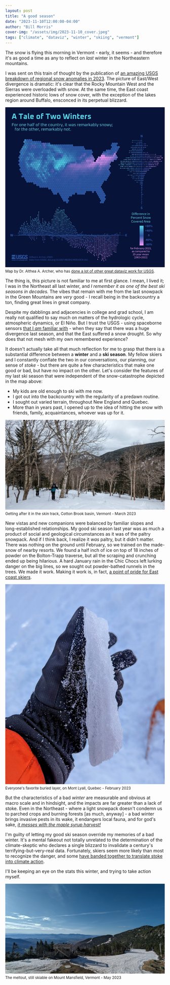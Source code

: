 ```yaml
---
layout: post
title: "A good season"
date: "2023-11-10T12:00:00-04:00"
author: "Bill Morris"
cover-img: "/assets/img/2023-11-10_cover.jpeg"
tags: ["climate", "dataviz", "winter", "skiing", "vermont"]
---
```


The snow is flying this morning in Vermont - early, it seems - and therefore it's as good a time as any to reflect on _last_ winter in the Northeastern mountains.

I was sent on this train of thought by the publication of [an amazing USGS breakdown of regional snow anomalies in 2023](https://web.archive.org/web/20230526210531/https://www.usgs.gov/media/images/distributions-highlow-a-tale-two-winters). The picture of East/West divergence is dramatic: it's clear that the Rocky Mountain West and the Sierras were overloaded with snow. At the same time, the East coast experienced historic lows of snow cover, with the exception of the lakes region around Buffalo, ensconced in its perpetual blizzard.

![1](/shoals/assets/img/2023-11-10_1.jpeg)
<small>Map by Dr. Althea A. Archer, who has [done a lot of other great dataviz work for USGS](https://web.archive.org/web/20230526210532/https://www.usgs.gov/staff-profiles/althea-a-archer).</small>

The thing is, this picture is not familiar to me at first glance. I mean, I lived it; I was in the Northeast all last winter, and _I remember it as one of the best ski seasons in decades._ The vibes that remain with me from the last snowpack in the Green Mountains are _very_ good - I recall being in the backcountry a ton, finding great lines in great company.

Despite my dabblings and adjacencies in college and grad school, I am really not qualified to say much on matters of the hydrologic cycle, atmospheric dynamics, or El Niño. But I trust the USGS - using spaceborne sensors [that I _am_ familiar with](https://www.google.com/books/edition/The_MODIS_Crop_Type_Dataset_MODCTD/XD1pQwAACAAJ?hl=en) - when they say that there was a huge divergence last season, and that the East suffered a snow drought. So why does that not mesh with my own remembered experience?

It doesn't actually take all that much reflection for me to grasp that there is a substantial difference between a __winter__ and a __ski season__. My fellow skiers and I constantly conflate the two in our conversations, our planning, our sense of _stoke_ - but there are quite a few characteristics that make one good or bad, but have no impact on the other. Let's consider the features of my last ski season that were independent of the snow-catastrophe depicted in the map above:

- My kids are old enough to ski with me now.
- I got out into the backcountry with the regularity of a predawn routine.
- I sought out varied terrain, throughout New England and Quebec.
- More than in years past, I opened up to the idea of hitting the snow with friends, family, acquaintances, whoever was up for it.

![2](/shoals/assets/img/2023-11-10_2.jpeg)
<small>Getting after it in the skin track, Cotton Brook basin, Vermont - March 2023</small>

New vistas and new companions were balanced by familiar slopes and long-established relationships. My good ski season last year was as much a product of social and geological circumstances as it was of the paltry snowpack. And if I think back, I realize it _was_ paltry, but it didn't matter. There was nothing on the ground until February, so we trained on the made-snow of nearby resorts. We found a half inch of ice on top of 18 inches of powder on the Bolton-Trapp traverse, but all the scraping and crunching ended up being hilarious. A hard January rain in the Chic Chocs left lurking danger on the big lines, so we sought out powder-bathed runnels in the trees. We made it work. Making it work is, in fact, [a point of pride for East coast skiers](https://www.youtube.com/watch?v=f4rszAMA4KY).

![3](/shoals/assets/img/2023-11-10_3.jpeg)
<small>Everyone's favorite buried layer, on Mont Lyall, Quebec - February 2023</small>

But the characteristics of a bad _winter_ are measurable and obvious at macro scale and in hindsight, and the impacts are far greater than a lack of stoke. Even in the Northeast - where a light snowpack doesn't condemn us to parched crops and burning forests [as much, anyway] - a bad winter brings invasive pests in its wake, it endangers local fauna, and for god's sake, _[it messes with the maple syrup harvest!](https://web.archive.org/web/20230610020130/https://www.fs.usda.gov/ccrc/topics/maple-syrup)_

I'm guilty of letting my good ski season override my memories of a bad winter. It's a mental fakeout not totally unrelated to the determination of the climate-skeptic who declares a single blizzard to invalidate a century's terrifying-but-very-real data. Fortunately, skiers seem more likely than most to recognize the danger, and some [have banded together to translate stoke into climate action](https://protectourwinters.org/pow-climbs-capitol-hill-to-advocate-for-clean-energy-infrastructure-and-community-benefits/).

I'll be keeping an eye on the stats this winter, and trying to take action myself.

![4](/shoals/assets/img/2023-11-10_4.jpeg)
<small>The meltout, still skiable on Mount Mansfield, Vermont - May 2023</small>
